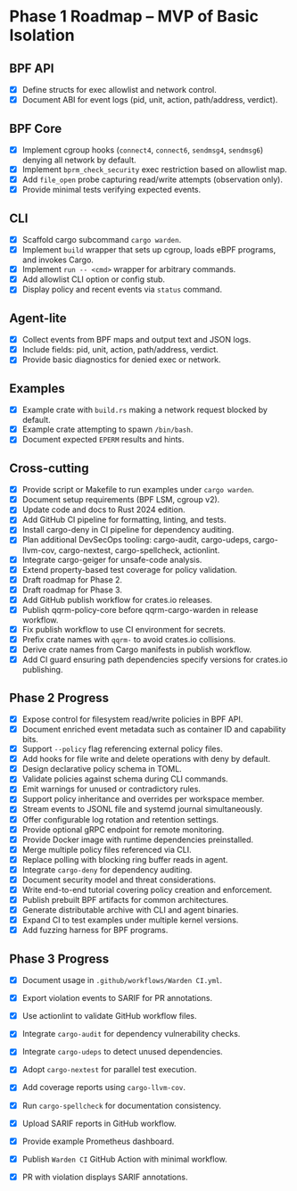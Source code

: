 # Phase 1 Roadmap – MVP of Basic Isolation

## BPF API
- [x] Define structs for exec allowlist and network control.
- [x] Document ABI for event logs (pid, unit, action, path/address, verdict).

## BPF Core
- [x] Implement cgroup hooks (`connect4`, `connect6`, `sendmsg4`, `sendmsg6`) denying all network by default.
- [x] Implement `bprm_check_security` exec restriction based on allowlist map.
- [x] Add `file_open` probe capturing read/write attempts (observation only).
- [x] Provide minimal tests verifying expected events.

## CLI
- [x] Scaffold cargo subcommand `cargo warden`.
- [x] Implement `build` wrapper that sets up cgroup, loads eBPF programs, and invokes Cargo.
- [x] Implement `run -- <cmd>` wrapper for arbitrary commands.
- [x] Add allowlist CLI option or config stub.
- [x] Display policy and recent events via `status` command.

## Agent-lite
- [x] Collect events from BPF maps and output text and JSON logs.
- [x] Include fields: pid, unit, action, path/address, verdict.
- [x] Provide basic diagnostics for denied exec or network.

## Examples
- [x] Example crate with `build.rs` making a network request blocked by default.
- [x] Example crate attempting to spawn `/bin/bash`.
- [x] Document expected `EPERM` results and hints.

## Cross-cutting
- [x] Provide script or Makefile to run examples under `cargo warden`.
- [x] Document setup requirements (BPF LSM, cgroup v2).
- [x] Update code and docs to Rust 2024 edition.
- [x] Add GitHub CI pipeline for formatting, linting, and tests.
- [x] Install cargo-deny in CI pipeline for dependency auditing.
- [x] Plan additional DevSecOps tooling: cargo-audit, cargo-udeps, cargo-llvm-cov, cargo-nextest, cargo-spellcheck, actionlint.
- [x] Integrate cargo-geiger for unsafe-code analysis.
- [x] Extend property-based test coverage for policy validation.
- [x] Draft roadmap for Phase 2.
- [x] Draft roadmap for Phase 3.
- [x] Add GitHub publish workflow for crates.io releases.
- [x] Publish qqrm-policy-core before qqrm-cargo-warden in release workflow.
- [x] Fix publish workflow to use CI environment for secrets.
- [x] Prefix crate names with `qqrm-` to avoid crates.io collisions.
- [x] Derive crate names from Cargo manifests in publish workflow.
- [x] Add CI guard ensuring path dependencies specify versions for crates.io publishing.

## Phase 2 Progress
- [x] Expose control for filesystem read/write policies in BPF API.
- [x] Document enriched event metadata such as container ID and capability bits.
- [x] Support `--policy` flag referencing external policy files.
- [x] Add hooks for file write and delete operations with deny by default.
- [x] Design declarative policy schema in TOML.
- [x] Validate policies against schema during CLI commands.
- [x] Emit warnings for unused or contradictory rules.
- [x] Support policy inheritance and overrides per workspace member.
- [x] Stream events to JSONL file and systemd journal simultaneously.
- [x] Offer configurable log rotation and retention settings.
- [x] Provide optional gRPC endpoint for remote monitoring.
- [x] Provide Docker image with runtime dependencies preinstalled.
- [x] Merge multiple policy files referenced via CLI.
- [x] Replace polling with blocking ring buffer reads in agent.
- [x] Integrate `cargo-deny` for dependency auditing.
- [x] Document security model and threat considerations.
- [x] Write end-to-end tutorial covering policy creation and enforcement.
- [x] Publish prebuilt BPF artifacts for common architectures.
- [x] Generate distributable archive with CLI and agent binaries.
- [x] Expand CI to test examples under multiple kernel versions.
- [x] Add fuzzing harness for BPF programs.

## Phase 3 Progress
- [x] Document usage in `.github/workflows/Warden CI.yml`.
- [x] Export violation events to SARIF for PR annotations.
- [x] Use actionlint to validate GitHub workflow files.
- [x] Integrate `cargo-audit` for dependency vulnerability checks.
- [x] Integrate `cargo-udeps` to detect unused dependencies.
- [x] Adopt `cargo-nextest` for parallel test execution.
- [x] Add coverage reports using `cargo-llvm-cov`.
- [x] Run `cargo-spellcheck` for documentation consistency.

- [x] Upload SARIF reports in GitHub workflow.
- [x] Provide example Prometheus dashboard.
- [x] Publish `Warden CI` GitHub Action with minimal workflow.

- [x] PR with violation displays SARIF annotations.
